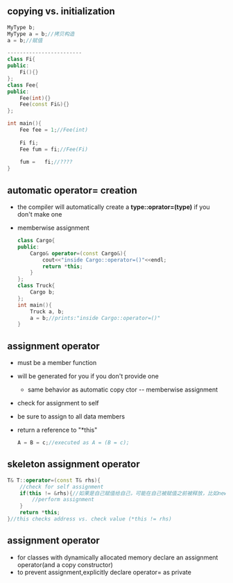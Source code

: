 ## copying vs. initialization

```cpp
MyType b;
MyType a = b;//拷贝构造
a = b;//赋值

------------------------
class Fi{
public:
    Fi(){}
};
class Fee{
public:
    Fee(int){}
    Fee(const Fi&){}
};

int main(){
    Fee fee = 1;//Fee(int)
    
    Fi fi;
    Fee fum = fi;//Fee(Fi)
    
    fum	=	fi;//????
}


```

## automatic operator= creation

- the compiler will automatically create a **type::oprator=(type)** if you don't make one

- memberwise assignment

  ```cpp
  class Cargo{
  public:
      Cargo& operator=(const Cargo&){
          cout<<"inside Cargo::operator=()"<<endl;
          return *this;
      }    
  };
  class Truck{
      Cargo b;
  };
  int main(){
      Truck a, b;
      a = b;//prints:"inside Cargo::operator=()"
  }
  ```

## assignment operator

- must be a member function

- will be generated for you if you don't provide one

  - same behavior as automatic copy ctor -- memberwise assignment

- check for assignment to self

- be sure to assign to all data members

- return a reference to "*this"

  ```cpp
  A = B = c;//executed as A = (B = c);
  ```

## skeleton assignment operator

```cpp
T& T::operator=(const T& rhs){
    //check for self assignment
    if(this != &rhs){//如果是自己赋值给自己，可能在自己被赋值之前被释放，比如new到的东西
        //perform assignment
    }
    return *this;
}//this checks address vs. check value (*this != rhs)
```

## assignment operator

- for classes with dynamically allocated memory declare an assignment operator(and a copy constructor)
- to prevent assignment,explicitly declare operator= as private